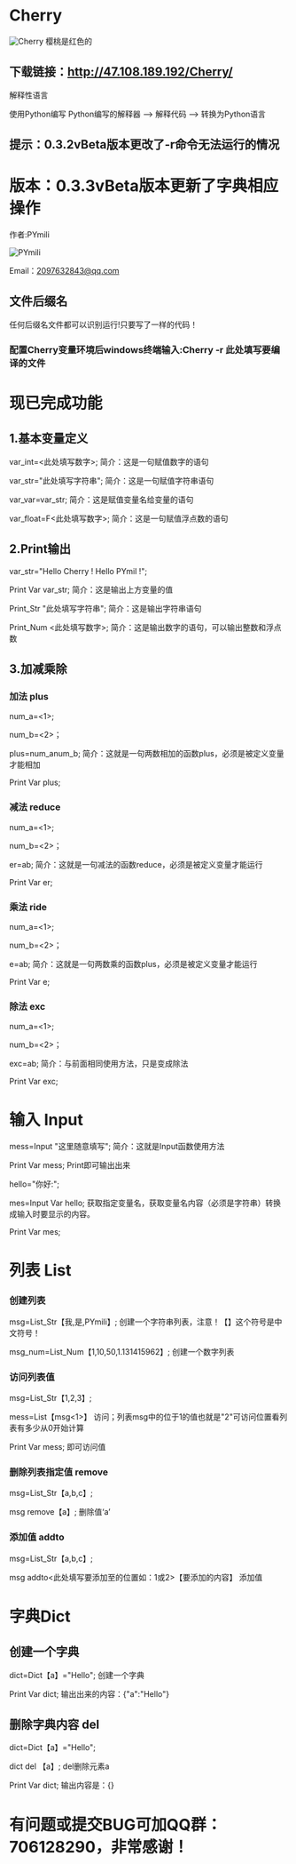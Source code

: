# Cherry

![Cherry](http://47.108.189.192/Pymili/logo.ico)
樱桃是红色的

## 下载链接：http://47.108.189.192/Cherry/

解释性语言

使用Python编写 Python编写的解释器 --> 解释代码 --> 转换为Python语言

## 提示：0.3.2vBeta版本更改了-r命令无法运行的情况

# 版本：0.3.3vBeta版本更新了字典相应操作

作者:PYmili

![PYmili](http://47.108.189.192/Pymili/image/PYmili.jpg)

Email：2097632843@qq.com

## 文件后缀名

任何后缀名文件都可以识别运行!只要写了一样的代码！

### 配置Cherry变量环境后windows终端输入:Cherry -r 此处填写要编译的文件

# 现已完成功能

## 1.基本变量定义

var_int=<此处填写数字>; 	 简介：这是一句赋值数字的语句

var_str="此处填写字符串"; 	 简介：这是一句赋值字符串语句

var_var=var_str;  	简介：这是赋值变量名给变量的语句

var_float=F<此处填写数字>;	简介：这是一句赋值浮点数的语句

## 2.Print输出

var_str="Hello Cherry !  Hello PYmil !";

Print Var var_str;	简介：这是输出上方变量的值

Print_Str "此处填写字符串";	简介：这是输出字符串语句

Print_Num <此处填写数字>;	简介：这是输出数字的语句，可以输出整数和浮点数

## 3.加减乘除

### 加法 plus

num_a=<1>;

num_b=<2>；

plus=num_a<plus>num_b;	简介：这就是一句两数相加的函数plus，必须是被定义变量才能相加

Print Var plus;

### 减法 reduce

num_a=<1>;
  
num_b=<2>；
  
er=a<reduce>b;	简介：这就是一句减法的函数reduce，必须是被定义变量才能运行
  
Print Var er;

### 乘法 ride

num_a=<1>;
  
num_b=<2>；
  
e=a<ride>b;	简介：这就是一句两数乘的函数plus，必须是被定义变量才能运行
  
Print Var e;

### 除法 exc

num_a=<1>;
  
num_b=<2>；
  
exc=a<exc>b;	简介：与前面相同使用方法，只是变成除法
  
Print Var exc;

# 输入 Input

mess=Input "这里随意填写";	简介：这就是Input函数使用方法
  
Print Var mess;	Print即可输出出来

hello="你好:";

mes=Input Var hello;	获取指定变量名，获取变量名内容（必须是字符串）转换成输入时要显示的内容。

Print Var mes;

# 列表 List

### 创建列表

msg=List_Str【我,是,PYmili】;	创建一个字符串列表，注意！【】这个符号是中文符号！

msg_num=List_Num【1,10,50,1.131415962】;	创建一个数字列表

### 访问列表值

msg=List_Str【1,2,3】;

mess=List【msg<1>】	访问；列表msg中的位于1的值也就是"2"可访问位置看列表有多少从0开始计算

Print Var mess;	即可访问值

### 删除列表指定值 remove

msg=List_Str【a,b,c】;

msg remove【a】;	删除值‘a’

### 添加值 addto

msg=List_Str【a,b,c】;

msg addto<此处填写要添加至的位置如：1或2>【要添加的内容】		添加值

# 字典Dict

## 创建一个字典

dict=Dict【a】="Hello";	创建一个字典

Print Var dict;	输出出来的内容：{"a":"Hello"}

## 删除字典内容 del

dict=Dict【a】="Hello";

dict del 【a】;	del删除元素a

Print Var dict;	输出内容是：{}

# 有问题或提交BUG可加QQ群：706128290，非常感谢！
